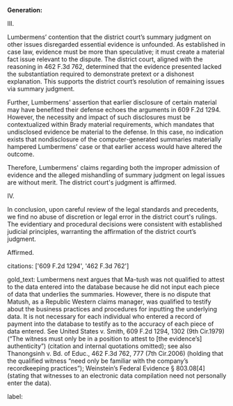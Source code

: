 **Generation:**

III. 

Lumbermens’ contention that the district court’s summary judgment on other issues disregarded essential evidence is unfounded. As established in case law, evidence must be more than speculative; it must create a material fact issue relevant to the dispute. The district court, aligned with the reasoning in 462 F.3d 762, determined that the evidence presented lacked the substantiation required to demonstrate pretext or a dishonest explanation. This supports the district court’s resolution of remaining issues via summary judgment.

Further, Lumbermens' assertion that earlier disclosure of certain material may have benefited their defense echoes the arguments in 609 F.2d 1294. However, the necessity and impact of such disclosures must be contextualized within Brady material requirements, which mandates that undisclosed evidence be material to the defense. In this case, no indication exists that nondisclosure of the computer-generated summaries materially hampered Lumbermens’ case or that earlier access would have altered the outcome.

Therefore, Lumbermens' claims regarding both the improper admission of evidence and the alleged mishandling of summary judgment on legal issues are without merit. The district court's judgment is affirmed.

IV.

In conclusion, upon careful review of the legal standards and precedents, we find no abuse of discretion or legal error in the district court's rulings. The evidentiary and procedural decisions were consistent with established judicial principles, warranting the affirmation of the district court’s judgment.

Affirmed.

citations: ['609 F.2d 1294', '462 F.3d 762']

gold_text: Lumbermens next argues that Ma-tush was not qualified to attest to the data entered into the database because he did not input each piece of data that underlies the summaries. However, there is no dispute that Matush, as a Republic Western claims manager, was qualified to testify about the business practices and procedures for inputting the underlying data. It is not necessary for each individual who entered a record of payment into the database to testify as to the accuracy of each piece of data entered. See United States v. Smith, 609 F.2d 1294, 1302 (9th Cir.1979) (“The witness must only be in a position to attest to [the evidence’s] authenticity”) (citation and internal quotations omitted); see also Thanongsinh v. Bd. of Educ., 462 F.3d 762, 777 (7th Cir.2006) (holding that the qualified witness “need only be familiar with the company’s recordkeeping practices”); Weinstein’s Federal Evidence § 803.08[4] (stating that witnesses to an electronic data compilation need not personally enter the data).

label: 
